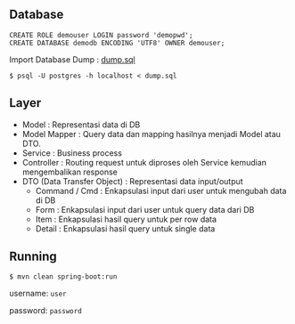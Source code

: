Database
-----------
```
CREATE ROLE demouser LOGIN password 'demopwd';
CREATE DATABASE demodb ENCODING 'UTF8' OWNER demouser;
```

Import Database Dump : [dump.sql](https://phabricator.pusilkom.com/file/data/bf42j4r2mngafgxohtg6/PHID-FILE-4bwxnlfrqr7fzx7t3vlk/dump.sql) 
```
$ psql -U postgres -h localhost < dump.sql
```

Layer
------

  - Model : Representasi data di DB
  - Model Mapper : Query data dan mapping hasilnya menjadi Model atau DTO.
  - Service : Business process
  - Controller : Routing request untuk diproses oleh Service kemudian mengembalikan response
  - DTO (Data Transfer Object) : Representasi data input/output
    - Command / Cmd : Enkapsulasi input dari user untuk mengubah data di DB
    - Form :  Enkapsulasi input dari user untuk query data dari DB
    - Item : Enkapsulasi hasil query untuk per row data
    - Detail : Enkapsulasi hasil query untuk single data


Running
----------
```
$ mvn clean spring-boot:run
```

username: `user`

password: `password`